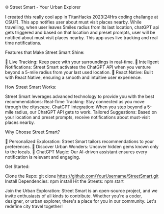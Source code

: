 🌐 Street Smart - Your Urban Explorer

I created this really cool app in TitanHacks 2023(24Hrs coding challange at CSUF). This app notifies user about must visit places nearby. While travelling, when user leaves 5miles radius from its last location, chatGPT api gets triggered and based on that location and preset prompts, user will be notified about must visit places nearby. This app uses live tracking and real time notifications.

Features that Make Street Smart Shine:

📍 Live Tracking: Keep pace with your surroundings in real-time.
🚗 Intelligent Notifications: Street Smart activates the ChatGPT API when you venture beyond a 5-mile radius from your last used location.
📱 React Native: Built with React Native, ensuring a smooth and intuitive user experience.

How Street Smart Works:

Street Smart leverages advanced technology to provide you with the best recommendations:
Real-Time Tracking: Stay connected as you move through the cityscape.
ChatGPT Integration: When you step beyond a 5-mile radius, our ChatGPT API gets to work.
Tailored Suggestions: Based on your location and preset prompts, receive notifications about must-visit places nearby.

Why Choose Street Smart?

🌟 Personalized Exploration: Street Smart tailors recommendations to your preferences.
🏰 Discover Urban Wonders: Uncover hidden gems known only to the locals.
🤖 ChatGPT Magic: Our AI-driven assistant ensures every notification is relevant and engaging.

Get Started:

Clone the Repo: git clone https://github.com/YourUsername/StreetSmart.git
Install Dependencies: npm install
Hit the Streets: npm start

Join the Urban Exploration:
Street Smart is an open-source project, and we invite enthusiasts of all kinds to contribute. Whether you're a coder, designer, or urban explorer, there's a place for you in our community. Let's redefine city travel together!

